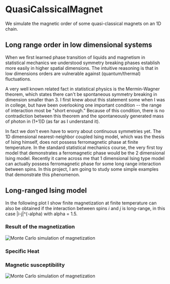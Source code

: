 # QuasiCalssicalMagnet
We simulate the magnetic order of some quasi-classical magnets on an 1D chain.
## Long range order in low dimensional systems
When we first learned phase transition of liquids and magnetism in statistical mechanics we understood symmetry breaking phases establish more easily in higher spatial dimensions. The intuitive reasoning is that in low dimensions orders are vulnerable against (quantum/thermal) fluctuations.

A very well known related fact in statistical physics is the Mermin-Wagner theorem, which states there can't be spontaneous symmetry breaking in dimension smaller than 3. I first knew about this statement some when I was in college, but have been overlooking one important condition -- the range of interaction most be "short enough." 
Because of this condition, there is no contradiction between this theorem and the spontaneously generated mass of photon in (1+1)D (as far as I understand it).

In fact we don't even have to worry about continuous symmetries yet. The 1D dimensional nearest-neighbor coupled Ising model, which was the thesis of Ising himself, does not possess ferromagnetic phase at finite temperature. In the standard statistical mechanics course, the very first toy model that demonstrates a ferromagnetic phase would be the 2 dimensional Ising model. Recently it came across me that 1 dimensional Ising type model can actually possess ferromagnetic phase for some long range interaction between spins. In this project, I am going to study some simple examples that demonstrate this phenomenon.
## Long-ranged Ising model

In the following plot I show finite magnetization at finite temperature can also be obtained if the interaction between spins _i_ and _j_ is long-range, in this case |i-j|^(-alpha) with alpha = 1.5.
### Result of the magnetization 
![Monte Carlo simulation of magnetization](https://github.com/whhsiao/QuasiClassicalMagnet/blob/master/phaseTransition.png)

### Specific Heat

### Magnetic susceptibility 

![Monte Carlo simulation of magnetization](https://github.com/whhsiao/QuasiClassicalMagnet/blob/master/sus.png)
